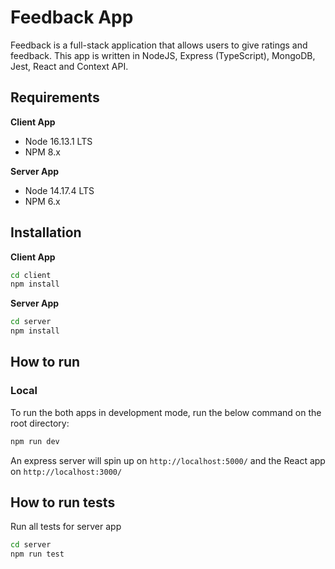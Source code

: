 # Feedback App
Feedback is a full-stack application that allows users to give ratings and feedback. This app is written in NodeJS, Express (TypeScript), MongoDB, Jest, React and Context API.

## Requirements
**Client App**
- Node 16.13.1 LTS
- NPM 8.x

**Server App**
- Node 14.17.4 LTS
- NPM 6.x

## Installation
**Client App**
```bash
cd client
npm install
```

**Server App**
```bash
cd server
npm install
```

## How to run
### Local
To run the both apps in development mode, run the below command on the root directory:
```bash
npm run dev
```

An express server will spin up on `http://localhost:5000/` and the React app on `http://localhost:3000/`

## How to run tests
Run all tests for server app
```bash
cd server
npm run test
```
